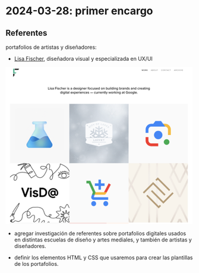 # 2024-03-28: primer encargo

## Referentes

portafolios de artistas y diseñadores:

- [Lisa Fischer](https://www.lisasuefischer.com/), diseñadora visual y especializada en UX/UI

![lisa fischer](./lisa_fischer.png)
  
- agregar investigación de referentes sobre portafolios digitales usados en distintas escuelas de diseño y artes mediales, y también de artistas y diseñadores.
  
- definir los elementos HTML y CSS que usaremos para crear las plantillas de los portafolios.
